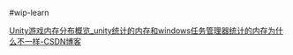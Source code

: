 #wip-learn 

[Unity游戏内存分布概览_unity统计的内存和windows任务管理器统计的内存为什么不一样-CSDN博客](https://blog.csdn.net/UWA4D/article/details/124430777)

